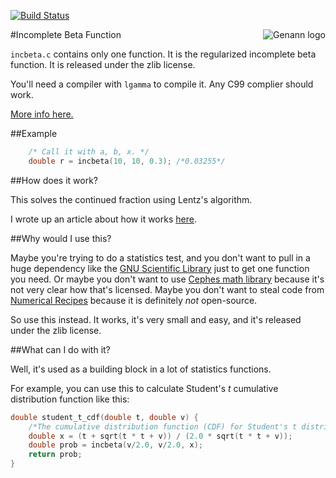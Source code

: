 [![Build Status](https://travis-ci.org/codeplea/incbeta.svg?branch=master)](https://travis-ci.org/codeplea/incbeta)

<img alt="Genann logo" src="https://codeplea.com/public/content/incomplete-beta-function.png" align="right" />

#Incomplete Beta Function

`incbeta.c` contains only one function. It is the regularized incomplete beta
function. It is released under the zlib license.

You'll need a compiler with `lgamma` to compile it. Any C99 complier should
work.

[More info here.](https://codeplea.com/incomplete-beta-function-c)


##Example

```C
    /* Call it with a, b, x. */
    double r = incbeta(10, 10, 0.3); /*0.03255*/
```


##How does it work?

This solves the continued fraction using Lentz's algorithm.

I wrote up an article about how it works [here](https://codeplea.com/incomplete-beta-function-c).


##Why would I use this?

Maybe you're trying to do a statistics test, and you don't want to pull in a
huge dependency like the [GNU Scientific
Library](https://www.gnu.org/software/gsl/) just to get one function you need.
Or maybe you don't want to use [Cephes math
library](http://www.netlib.org/cephes/) because it's not very clear how that's
licensed.  Maybe you don't want to steal code from [Numerical
Recipes](http://www.amazon.com/exec/obidos/ASIN/0521880688/aoeu-20) because it is
definitely *not* open-source.

So use this instead. It works, it's very small and easy, and it's released
under the zlib license.

##What can I do with it?

Well, it's used as a building block in a lot of statistics functions.

For example, you can use this to calculate Student's *t* cumulative
distribution function like this:

```C
double student_t_cdf(double t, double v) {
    /*The cumulative distribution function (CDF) for Student's t distribution*/
    double x = (t + sqrt(t * t + v)) / (2.0 * sqrt(t * t + v));
    double prob = incbeta(v/2.0, v/2.0, x);
    return prob;
}
```

